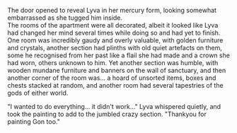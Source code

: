 The door opened to reveal Lyva in her mercury form, looking somewhat embarrassed as she tugged him inside.    
The rooms of the apartment were all decorated, albeit it looked like Lyva had changed her mind several times while doing so and had yet to finish. One room was incredibly gaudy and overly valuable, with golden furniture and crystals, another section had plinths with old quiet artefacts on them, some he recognised from her past like a flail she had made and a crown she had worn, others unknown to him. Yet another section was humble, with wooden mundane furniture and banners on the wall of sanctuary, and then another corner of the room was... a hoard of unsorted items, boxes and chests stacked at random, and another room had several tapestries of the gods of either world.    

"I wanted to do everything... it didn't work..." Lyva whispered quietly, and took the painting to add to the jumbled crazy section. "Thankyou for painting Gon too."